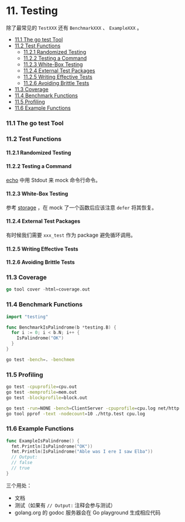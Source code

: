 # 11. Testing

除了最常见的 `TestXXX` 还有 `BenchmarkXXX` 、 `ExampleXXX` 。

<!-- @import "[TOC]" {cmd="toc" depthFrom=3 depthTo=6 orderedList=false} -->

<!-- code_chunk_output -->

- [11.1 The go test Tool](#111-the-go-test-tool)
- [11.2 Test Functions](#112-test-functions)
  - [11.2.1 Randomized Testing](#1121-randomized-testing)
  - [11.2.2 Testing a Command](#1122-testing-a-command)
  - [11.2.3 White-Box Testing](#1123-white-box-testing)
  - [11.2.4 External Test Packages](#1124-external-test-packages)
  - [11.2.5 Writing Effective Tests](#1125-writing-effective-tests)
  - [11.2.6 Avoiding Brittle Tests](#1126-avoiding-brittle-tests)
- [11.3 Coverage](#113-coverage)
- [11.4 Benchmark Functions](#114-benchmark-functions)
- [11.5 Profiling](#115-profiling)
- [11.6 Example Functions](#116-example-functions)

<!-- /code_chunk_output -->

### 11.1 The go test Tool

### 11.2 Test Functions

#### 11.2.1 Randomized Testing

#### 11.2.2 Testing a Command

[echo](../gopl.io/ch11/echo/) 中用 Stdout 来 mock 命令行命令。

#### 11.2.3 White-Box Testing

参考 [storage](../gopl.io/ch11/storage2/) ，在 mock 了一个函数后应该注意 `defer` 将其恢复。

#### 11.2.4 External Test Packages

有时候我们需要 `xxx_test` 作为 package 避免循环调用。

#### 11.2.5 Writing Effective Tests

#### 11.2.6 Avoiding Brittle Tests

### 11.3 Coverage

```go
go tool cover -html=coverage.out
```

### 11.4 Benchmark Functions

```go
import "testing"

func BenchmarkIsPalindrome(b *testing.B) {
  for i := 0; i < b.N; i++ {
    IsPalindrome("OK")
  }
}
```

```bash
go test -bench=. -benchmem
```

### 11.5 Profiling

```bash
go test -cpuprofile=cpu.out
go test -memprofile=mem.out
go test -blockprofile=block.out

go test -run=NONE -bench=ClientServer -cpuprofile=cpu.log net/http
go tool pprof -text -nodecount=10 ./http.test cpu.log
```

### 11.6 Example Functions

```go
func ExampleIsPalindrome() {
  fmt.Println(IsPalindrome("OK"))
  fmt.Println(IsPalindrome("Able was I ere I saw Elba"))
  // Output:
  // false
  // true
}
```

三个用处：
- 文档
- 测试（如果有 `// Output:` 注释会参与测试）
- golang.org 的 godoc 服务器会在 Go playground 生成相应代码
